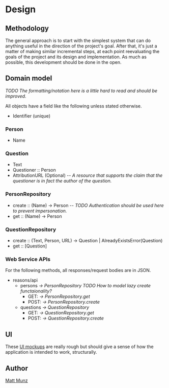 # Design

## Methodology

The general approach is to start with the simplest system that can do anything useful in 
the direction of the project's goal. After that, it's just a matter of making similar 
incremental steps, at each point reevaluating the goals of the project and its design and 
implementation. As much as possible, this development should be done in the open.

## Domain model

_TODO The formatting/notation here is a little hard to read and should be improved._

All objects have a field like the following unless stated otherwise.

* Identifier (unique)

### Person

* Name 

### Question

* Text
* Questioner :: Person
* AttributionURL (Optional) -- _A resource that supports the claim that the questioner is in fact the author of the question._

### PersonRepository

* create :: (Name) -> Person -- _TODO Authentication should be used here to prevent impersonation._
* get :: (Name) -> Person 

### QuestionRepository

* create :: (Text, Person, URL) -> Question | AlreadyExistsError(Question)
* get :: [Question] 

### Web Service APIs

For the following methods, all responses/request bodies are in JSON.

* reasons/api 
  * persons _-> PersonRepository TODO How to model lazy create functaionality?_
     * GET: _-> PersonRepository.get_
     * POST: _-> PersonRepository.create_  
  * questions _-> QuestionRepository_
     * GET: _-> QuestionRepository.get_
     * POST: _-> QuestionRepository.create_ 

## UI 

These [UI mockups](ReasonsHome.Mockup.html) are really rough but should give a sense of 
how the application is intended to work, structurally. 

## Author

[Matt Munz](https://github.com/mattmunz)
